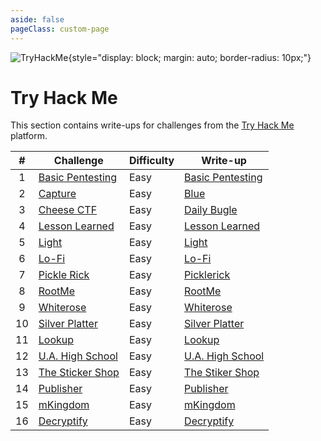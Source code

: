 ```yaml
---
aside: false
pageClass: custom-page
---
```


![TryHackMe](/ctf/tryhackme/banner.png){style="display: block; margin: auto; border-radius: 10px;"}

# Try Hack Me

This section contains write-ups for challenges from the [Try Hack Me](https://tryhackme.com/) platform.

|  #  | Challenge                                                        | Difficulty | Write-up                               |
| :-: | ---------------------------------------------------------------- | ---------- | -------------------------------------- |
|  1  | [Basic Pentesting](https://tryhackme.com/room/basicpentestingjt) | Easy       | [Basic Pentesting](./basic-pentesting) |
|  2  | [Capture](https://tryhackme.com/room/capture)                    | Easy       | [Blue](./capture)                      |
|  3  | [Cheese CTF](https://tryhackme.com/room/cheesectfv10)            | Easy       | [Daily Bugle](./cheese-ctf)            |
|  4  | [Lesson Learned](https://tryhackme.com/room/lessonlearned)       | Easy       | [Lesson Learned](./lesson-learned)     |
|  5  | [Light](https://tryhackme.com/room/lightroom)                    | Easy       | [Light](./light)                       |
|  6  | [Lo-Fi](https://tryhackme.com/room/lofi)                         | Easy       | [Lo-Fi](./lo-fi)                       |
|  7  | [Pickle Rick](https://tryhackme.com/room/picklerick)             | Easy       | [Picklerick](./pickle-rick)            |
|  8  | [RootMe](https://tryhackme.com/room/rrootme)                     | Easy       | [RootMe](./rootme)                     |
|  9  | [Whiterose](https://tryhackme.com/room/whiterose)                | Easy       | [Whiterose](./whiterose)               |
| 10  | [Silver Platter](https://tryhackme.com/room/silverplatter)       | Easy       | [Silver Platter](./silver-platter)     |
| 11  | [Lookup](https://tryhackme.com/room/lookup)                      | Easy       | [Lookup](./lookup)                     |
| 12  | [U.A. High School](https://tryhackme.com/room/yueiua)            | Easy       | [U.A. High School](./high-school)      |
| 13  | [The Sticker Shop](https://tryhackme.com/room/thestickershop)    | Easy       | [The Stiker Shop](./the-sticker-shop)  |
| 14  | [Publisher](https://tryhackme.com/room/publisher)                | Easy       | [Publisher](./publisher)               |
| 15  | [mKingdom](https://tryhackme.com/room/mkingdom)                  | Easy       | [mKingdom](./m-kingdom)                |
| 16  | [Decryptify](https://tryhackme.com/room/decryptify)              | Easy       | [Decryptify](./decryptify)             |
